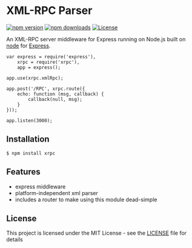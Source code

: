 # XML-RPC Parser

[![npm version](https://badge.fury.io/js/xmlrpc-parser.svg)](https://badge.fury.io/js/xmlrpc-parser) [![npm downloads](https://img.shields.io/npm/dt/xmlrpc-parser.svg)](https://www.npmjs.com/package/xmlrpc-parser)
[![License](https://img.shields.io/npm/l/xmlrpc-parser)](LICENSE)

An XML-RPC server middleware for Express running on Node.js
built on [node](http://nodejs.org) for [Express](http://expressjs.com/).

    var express = require('express'),
        xrpc = require('xrpc'),
        app = express();

    app.use(xrpc.xmlRpc);

    app.post('/RPC', xrpc.route({
        echo: function (msg, callback) {
            callback(null, msg);
        }
    }));

    app.listen(3000);

## Installation

    $ npm install xrpc

## Features

- express middleware
- platform-independent xml parser
- includes a router to make using this module dead-simple

## License

This project is licensed under the MIT License - see the [LICENSE](LICENSE) file for details
